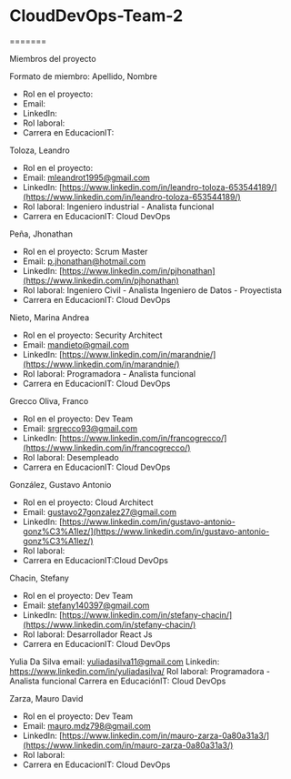 # CloudDevOps-Team-2


=======


Miembros del proyecto

Formato de miembro:
Apellido, Nombre
- Rol en el proyecto:
- Email:
- LinkedIn:
- Rol laboral:
- Carrera en EducacionIT:

Toloza, Leandro
- Rol en el proyecto:
- Email: mleandrot1995@gmail.com
- LinkedIn: [https://www.linkedin.com/in/leandro-toloza-653544189/](https://www.linkedin.com/in/leandro-toloza-653544189/)
- Rol laboral: Ingeniero industrial - Analista funcional
- Carrera en EducacionIT: Cloud DevOps

Peña, Jhonathan
- Rol en el proyecto: Scrum Master
- Email: p.jhonathan@hotmail.com
- LinkedIn: [https://www.linkedin.com/in/pjhonathan](https://www.linkedin.com/in/pjhonathan)
- Rol laboral: Ingeniero Civil - Analista Ingeniero de Datos - Proyectista
- Carrera en EducacionIT: Cloud DevOps

Nieto, Marina Andrea
- Rol en el proyecto: Security Architect
- Email:  mandieto@gmail.com
- LinkedIn: [https://www.linkedin.com/in/marandnie/](https://www.linkedin.com/in/marandnie/)
- Rol laboral: Programadora - Analista funcional
- Carrera en EducacionIT: Cloud DevOps

Grecco Oliva, Franco
- Rol en el proyecto: Dev Team
- Email: srgrecco93@gmail.com
- LinkedIn: [https://www.linkedin.com/in/francogrecco/](https://www.linkedin.com/in/francogrecco/)
- Rol laboral: Desempleado
- Carrera en EducacionIT: Cloud DevOps

González, Gustavo Antonio
- Rol en el proyecto: Cloud Architect
- Email: gustavo27gonzalez27@gmail.com
- LinkedIn: [https://www.linkedin.com/in/gustavo-antonio-gonz%C3%A1lez/](https://www.linkedin.com/in/gustavo-antonio-gonz%C3%A1lez/)
- Rol laboral:
- Carrera en EducacionIT:Cloud DevOps

Chacin, Stefany
- Rol en el proyecto: Dev Team
- Email: stefany140397@gmail.com
- LinkedIn: [https://www.linkedin.com/in/stefany-chacin/](https://www.linkedin.com/in/stefany-chacin/)
- Rol laboral: Desarrollador React Js
- Carrera en EducacionIT: Cloud DevOps


Yulia Da Silva
email: yuliadasilva11@gmail.com
Linkedin: https://www.linkedin.com/in/yuliadasilva/
Rol laboral: Programadora - Analista funcional
Carrera en EducaciónIT: Cloud DevOps


Zarza, Mauro David
- Rol en el proyecto: Dev Team
- Email: mauro.mdz798@gmail.com
- LinkedIn: [https://www.linkedin.com/in/mauro-zarza-0a80a31a3/](https://www.linkedin.com/in/mauro-zarza-0a80a31a3/)
- Rol laboral:
- Carrera en EducacionIT: Cloud DevOps


